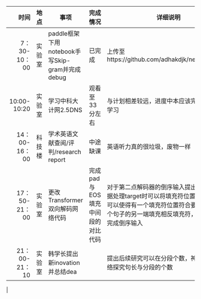 |时间|地点|事项|完成情况|详细说明|
|---:|---|---|---|---|
|7：30-10：00|实验室|paddle框架下用notebook手写Skip-gram并完成debug|已完成|上传至https://github.com/adhakdjk/neu_paddle.git|
|10:00-10:20|实验室|学习中科大计网2.5DNS|观看至33分左右|与计划相差较远，进度中本应该完成2.5DNS学习|
|14：00-16：00|科技楼|学术英语文献查阅/评判/research report|中途缺课|英语听力真的很垃圾，废物一样|
|17：50-21：00|实验室|更改Transformer双向解码网络代码|完成pad与EOS填充中间段的对比代码|对于第二点解码器的倒序输入提出思路：在数据处理target时可以将填充符位置颠倒，这样可以使得有一个填充符位置符合要求，再从半个句子的另一端填充相反填充符，最后用[-1]完成倒序输入  |
|21：00-21：10|实验室|韩学长提出新inovation并总结dea||提出后续研究可以在分段个数，神经自适应网络探究句长与分段的个数|
|